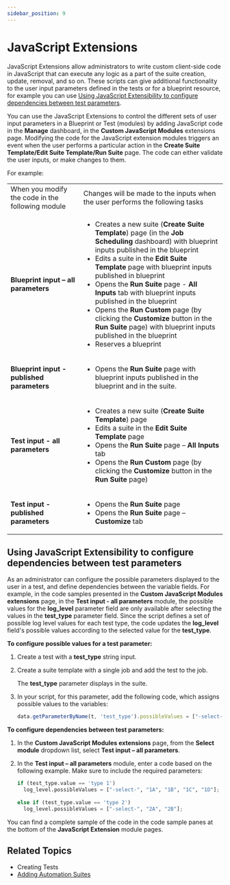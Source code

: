 ```yaml
---
sidebar_position: 9
---
```


# JavaScript Extensions

JavaScript Extensions allow administrators to write custom client-side code in JavaScript that can execute any logic as a part of the suite creation, update, removal, and so on. These scripts can give additional functionality to the user input parameters defined in the tests or for a blueprint resource, for example you can use [Using JavaScript Extensibility to configure dependencies between test parameters](../../admin/cloudshell-manage-dashboard/javascript-extensions.md#using-javascript-extensibility-to-configure-dependencies-between-test-parameters).

You can use the JavaScript Extensions to control the different sets of user input parameters in a Blueprint or Test (modules) by adding JavaScript code in the **Manage** dashboard, in the **Custom JavaScript Modules** extensions page. Modifying the code for the JavaScript extension modules triggers an event when the user performs a particular action in the **Create Suite Template/Edit Suite Template/Run Suite** page. The code can either validate the user inputs, or make changes to them.

For example:

<table style={{ marginLeft: '0', marginRight: 'auto' }} className="TableStyle-Alternate-Row-Color" cellSpacing="21">
    <tbody>
        <tr className="TableStyle-Alternate-Row-Color-Body-Body1">
            <td className="TableStyle-Alternate-Row-Color-BodyE-Column1-Body1">
                When you modify the code in the following module
            </td>
            <td className="TableStyle-Alternate-Row-Color-BodyD-Column1-Body1">
                Changes will be made to the inputs when the user performs the following tasks
            </td>
        </tr>
        <tr className="TableStyle-Alternate-Row-Color-Body-Body2">
            <td className="TableStyle-Alternate-Row-Color-BodyE-Column1-Body2">
                <strong>Blueprint input – all parameters</strong>
            </td>
            <td className="TableStyle-Alternate-Row-Color-BodyD-Column1-Body2">
                <ul>
                    <li>
                        Creates a new suite (<strong>Create Suite Template</strong>) page (in the <strong>Job Scheduling</strong> dashboard) with blueprint inputs published in the blueprint
                    </li>
                    <li>
                        Edits a suite in the <strong>Edit Suite Template</strong> page with blueprint inputs published in blueprint
                    </li>
                    <li>
                        Opens the <strong>Run Suite</strong> page - <strong>All Inputs</strong> tab with blueprint inputs published in the blueprint
                    </li>
                    <li>
                        Opens the <strong>Run Custom</strong> page (by clicking the <strong>Customize</strong> button in the <strong>Run Suite</strong> page) with blueprint inputs published in the blueprint
                    </li>
                    <li>
                        Reserves a blueprint
                    </li>
                </ul>
            </td>
        </tr>
        <tr className="TableStyle-Alternate-Row-Color-Body-Body1">
            <td className="TableStyle-Alternate-Row-Color-BodyE-Column1-Body1">
                <strong>Blueprint input - published parameters</strong>
            </td>
            <td className="TableStyle-Alternate-Row-Color-BodyD-Column1-Body1">
                <ul>
                    <li>
                        Opens the <strong>Run Suite</strong> page with blueprint inputs published in the blueprint and in the suite.
                    </li>
                </ul>
            </td>
        </tr>
        <tr className="TableStyle-Alternate-Row-Color-Body-Body2">
            <td className="TableStyle-Alternate-Row-Color-BodyE-Column1-Body2">
                <strong>Test input - all parameters</strong>
            </td>
            <td className="TableStyle-Alternate-Row-Color-BodyD-Column1-Body2">
                <ul>
                    <li>
                        Creates a new suite (<strong>Create Suite Template</strong>) page
                    </li>
                    <li>
                        Edits a suite in the <strong>Edit Suite Template</strong> page
                    </li>
                    <li>
                        Opens the <strong>Run Suite</strong> page – <strong>All Inputs</strong> tab
                    </li>
                    <li>
                        Opens the <strong>Run Custom</strong> page (by clicking the <strong>Customize</strong> button in the <strong>Run Suite</strong> page)
                    </li>
                </ul>
            </td>
        </tr>
        <tr className="TableStyle-Alternate-Row-Color-Body-Body1">
            <td className="TableStyle-Alternate-Row-Color-BodyB-Column1-Body1">
                <strong>Test input - published parameters</strong>
            </td>
            <td className="TableStyle-Alternate-Row-Color-BodyA-Column1-Body1">
                <ul>
                    <li>
                        Opens the <strong>Run Suite</strong> page
                    </li>
                    <li>
                        Opens the <strong>Run Suite</strong> page – <strong>Customize</strong> tab
                    </li>
                </ul>
            </td>
        </tr>
    </tbody>
</table>


## Using JavaScript Extensibility to configure dependencies between test parameters

As an administrator can configure the possible parameters displayed to the user in a test, and define dependencies between the variable fields. For example, in the code samples presented in the **Custom JavaScript Modules extensions** page, in the **Test input - all parameters** module, the possible values for the **log\_level** parameter field are only available after selecting the values in the **test\_type** parameter field. Since the script defines a set of possible log level values for each test type, the code updates the **log\_level** field's possible values according to the selected value for the **test\_type**.

**To configure possible values for a test parameter:**

1. Create a test with a **test\_type** string input.
2. Create a suite template with a single job and add the test to the job.

    The **test\_type** parameter displays in the suite.

4. In your script, for this parameter, add the following code, which assigns possible values to the variables:
    
    ```javascript
    data.getParameterByName(t, 'test_type').possibleValues = ["-select-","type 1","type 2"];
    ```
    

**To configure dependencies between test parameters:**

1. In the **Custom JavaScript Modules extensions** page, from the **Select module** dropdown list, select **Test input – all parameters**.
2. In the **Test input – all parameters** module, enter a code based on the following example. Make sure to include the required parameters:
    
    ```python
    if (test_type.value == 'type 1')
      log_level.possibleValues = ["-select-", "1A", "1B", "1C", "1D"];
      
    else if (test_type.value == 'type 2')
      log_level.possibleValues = ["-select-", "2A", "2B"];
    ```
    

You can find a complete sample of the code in the code sample panes at the bottom of the **JavaScript Extension** module pages.

## Related Topics

- Creating Tests
- [Adding Automation Suites](../../portal/job-scheduling/manage-automation-suites/add-suites.md)
